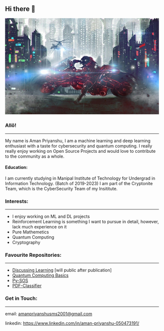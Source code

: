 ## Hi there 👋

![](https://github.com/AmanPriyanshu/AmanPriyanshu/blob/master/akira-profile-banner%20-%20Copy.jpg)

### Allô!
----
My name is Aman Priyanshu, I am a machine learning and deep learning enthusiast with a taste for cybersecurity and quantum computing. I really really enjoy working on Open Source Projects and would love to contribute to the community as a whole.

#### Education:

I am currently studying in Manipal Institute of Technology for Undergrad in Information Technology. (Batch of 2019-2023)
I am part of the Cryptonite Team, which is the CyberSecurity Team of my Insititute.

### Interests:
----
* I enjoy working on ML and DL projects
* Reinforcement Learning is something I want to pursue in detail, however, lack much experience on it
* Pure Mathemetics
* Quantum Computing
* Cryptography

### Favourite Repositories:
----
* [Discussing Learning](https://github.com/AmanPriyanshu/Discussing_Learning) [will public after publication]
* [Quantum Computing Basics](https://github.com/AmanPriyanshu/Quantum-Computing-Intro)
* [Py-SOS](https://github.com/AmanPriyanshu/py-stochastic-outlier-selection)
* [PDF-Classifier](https://github.com/AmanPriyanshu/pdf_classifier)

### Get in Touch:
----
email: amanpriyanshusms2001@gmail.com

linkedin: https://www.linkedin.com/in/aman-priyanshu-050473191/
